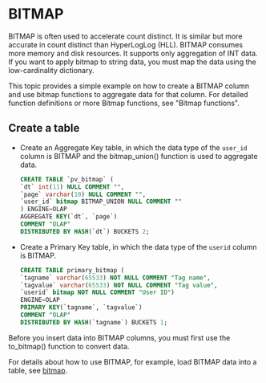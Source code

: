 # BITMAP

BITMAP is often used to accelerate count distinct. It is similar but more accurate in count distinct than HyperLogLog (HLL). BITMAP consumes more memory and disk resources. It supports only aggregation of INT data. If you want to apply bitmap to string data, you must map the data using the low-cardinality dictionary.

This topic provides a simple example on how to create a BITMAP column and use bitmap functions to aggregate data for that column. For detailed function definitions or more Bitmap functions, see "Bitmap functions".

## Create a table

- Create an Aggregate Key table, in which the data type of the `user_id` column is BITMAP and the bitmap_union() function is used to aggregate data.

    ```SQL
    CREATE TABLE `pv_bitmap` (
    `dt` int(11) NULL COMMENT "",
    `page` varchar(10) NULL COMMENT "",
    `user_id` bitmap BITMAP_UNION NULL COMMENT ""
    ) ENGINE=OLAP
    AGGREGATE KEY(`dt`, `page`)
    COMMENT "OLAP"
    DISTRIBUTED BY HASH(`dt`) BUCKETS 2;
    ```

- Create a Primary Key table, in which the data type of the `userid` column is BITMAP.

    ```SQL
    CREATE TABLE primary_bitmap (
    `tagname` varchar(65533) NOT NULL COMMENT "Tag name",
    `tagvalue` varchar(65533) NOT NULL COMMENT "Tag value",
    `userid` bitmap NOT NULL COMMENT "User ID")
    ENGINE=OLAP
    PRIMARY KEY(`tagname`, `tagvalue`)
    COMMENT "OLAP"
    DISTRIBUTED BY HASH(`tagname`) BUCKETS 1;
    ```

Before you insert data into BITMAP columns, you must first use the to_bitmap() function to convert data.

For details about how to use BITMAP, for example, load BITMAP data into a table, see [bitmap](../../sql-functions/aggregate-functions/bitmap.md).
